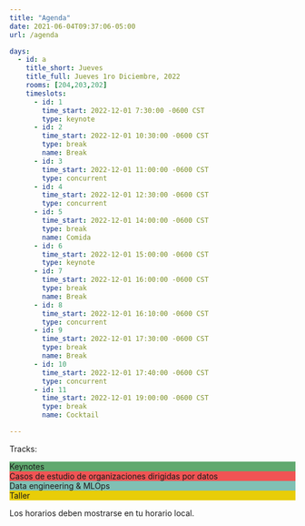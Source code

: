 ```yaml
---
title: "Agenda"
date: 2021-06-04T09:37:06-05:00
url: /agenda

days: 
  - id: a
    title_short: Jueves
    title_full: Jueves 1ro Diciembre, 2022
    rooms: [204,203,202]
    timeslots: 
      - id: 1
        time_start: 2022-12-01 7:30:00 -0600 CST
        type: keynote
      - id: 2
        time_start: 2022-12-01 10:30:00 -0600 CST
        type: break
        name: Break
      - id: 3
        time_start: 2022-12-01 11:00:00 -0600 CST
        type: concurrent
      - id: 4
        time_start: 2022-12-01 12:30:00 -0600 CST
        type: concurrent
      - id: 5
        time_start: 2022-12-01 14:00:00 -0600 CST
        type: break
        name: Comida
      - id: 6
        time_start: 2022-12-01 15:00:00 -0600 CST
        type: keynote
      - id: 7
        time_start: 2022-12-01 16:00:00 -0600 CST
        type: break
        name: Break
      - id: 8
        time_start: 2022-12-01 16:10:00 -0600 CST
        type: concurrent
      - id: 9
        time_start: 2022-12-01 17:30:00 -0600 CST
        type: break
        name: Break
      - id: 10
        time_start: 2022-12-01 17:40:00 -0600 CST
        type: concurrent
      - id: 11
        time_start: 2022-12-01 19:00:00 -0600 CST
        type: break
        name: Cocktail

---
```


Tracks:
<div class="color-code-list mb-4">
  <div class="color-code-item" style="background-color: #61a96f">Keynotes</div>
  <div class="color-code-item" style="background-color: #ed2525c6;">Casos de estudio de organizaciones dirigidas por datos</div>
  <div class="color-code-item" style="background-color: #80c0b4;">Data engineering & MLOps</div>
  <div class="color-code-item" style="background-color: #e8cd08;">Taller</div>
</div>

<p>Los horarios deben mostrarse en tu horario local.</p>

